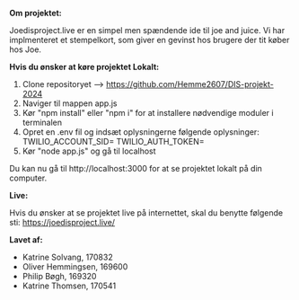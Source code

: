 **Om projektet:**

Joedisproject.live er en simpel men spændende ide til joe and juice. Vi har implmenteret et stempelkort, som giver en gevinst hos brugere der tit køber hos Joe. 

**Hvis du ønsker at køre projektet Lokalt:**
1. Clone repositoryet --> https://github.com/Hemme2607/DIS-projekt-2024
2. Naviger til mappen app.js
3. Kør "npm install" eller "npm i" for at installere nødvendige moduler i terminalen
4. Opret en .env fil og indsæt oplysningerne følgende oplysninger:
   TWILIO_ACCOUNT_SID=<din-twilio-account-sid>
   TWILIO_AUTH_TOKEN=<dit-twilio-auth-token>
6. Kør "node app.js" og gå til localhost

Du kan nu gå til http://localhost:3000 for at se projektet lokalt på din computer.

**Live:**

Hvis du ønsker at se projektet live på internettet, skal du benytte følgende sti: https://joedisproject.live/

**Lavet af:**
- Katrine Solvang, 170832
- Oliver Hemmingsen, 169600
- Philip Bøgh, 169320
- Katrine Thomsen, 170541

